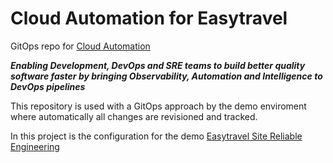 # Cloud Automation for Easytravel
GitOps repo for [Cloud Automation](https://www.dynatrace.com/platform/cloud-automation/) 

***Enabling Development, DevOps and SRE teams to build better quality software faster by bringing Observability, Automation and Intelligence to DevOps pipelines***

This repository is used with a GitOps approach by the demo enviroment where automatically all changes are revisioned and tracked. 

In this project is the configuration for the demo [Easytravel Site Reliable Engineering](https://github.com/sergiohinojosa/easytravel-sre) 

